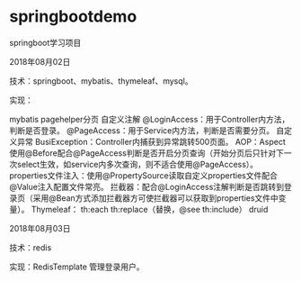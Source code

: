 # springbootdemo
springboot学习项目

2018年08月02日

技术：springboot、mybatis、thymeleaf、mysql。

实现：

mybatis pagehelper分页
自定义注解
@LoginAccess：用于Controller内方法，判断是否登录。
@PageAccess：用于Service内方法，判断是否需要分页。
自定义异常
BusiException：Controller内捕获到异常跳转500页面。
AOP：Aspect使用@Before配合@PageAccess判断是否开启分页查询（开始分页后只针对下一次select生效，如service内多次查询，则不适合使用@PageAccess）。
properties文件注入：使用@PropertySource读取自定义properties文件配合@Value注入配置文件常亮。
拦截器：配合@LoginAccess注解判断是否跳转到登录页（采用@Bean方式添加拦截器方可使拦截器可以获取到properties文件中变量）。
Thymeleaf：
th:each
th:replace（替换，@see th:include）
druid


2018年08月03日

技术：redis

实现：RedisTemplate 管理登录用户。

